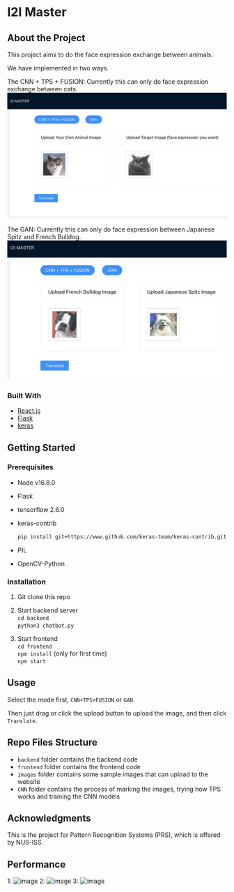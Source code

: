 # I2I Master

## About the Project

This project aims to do the face expression exchange between animals.

We have implemented in two ways.

The CNN + TPS + FUSION:
Currently this can only do face expression exchange between cats.
![cnn screenshot](cnn.png)

The GAN:
Currently this can only do face expression between Japanese Spitz and French Bulldog.
![gan screenshot](gan.png)

### Built With

* [React.js](https://reactjs.org/)
* [Flask](https://flask.palletsprojects.com/en/2.0.x/)
* [keras](https://keras.io/)

## Getting Started

### Prerequisites

* Node v16.8.0
* Flask
* tensorflow 2.6.0
* keras-contrib

    ```sh
    pip install git+https://www.github.com/keras-team/keras-contrib.git`
    ```

* PIL
* OpenCV-Python

### Installation

1. Git clone this repo

2. Start backend server \
`cd backend` \
`python3 chatbot.py`

3. Start frontend \
`cd frontend` \
`npm install` (only for first time) \
`npm start`

## Usage

Select the mode first, `CNN+TPS+FUSION` or `GAN`.

Then just drag or click the upload button to upload the image, and then click `Translate`.

## Repo Files Structure

* `backend` folder contains the backend code
* `frontend` folder contains the frontend code
* `images` folder contains some sample images that can upload to the website
* `CNN` folder contains the process of marking the images, trying how TPS works and training the CNN models

## Acknowledgments

This is the project for Pattern Recognition Systems (PRS), which is offered by NUS-ISS.

## Performance

1:
![image](https://user-images.githubusercontent.com/88467925/143771615-d02287a9-49b8-4770-a189-d089b9049aff.png)
2:
![image](https://user-images.githubusercontent.com/88467925/143771645-48e68615-a2a3-4656-a344-1b3992e75de8.png)
3:
![image](https://user-images.githubusercontent.com/88467925/143771669-2f307860-5ee3-4dbd-9c81-0dcd1e24bde3.png)



